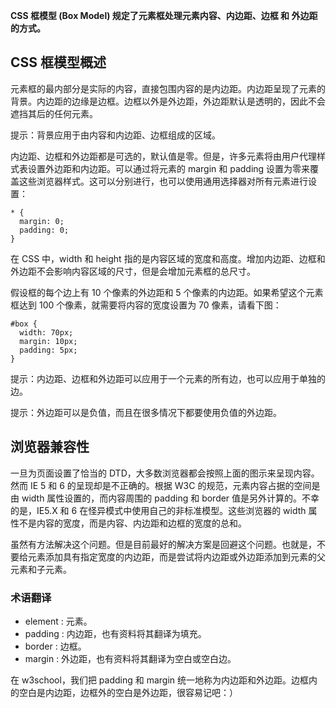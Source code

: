**CSS 框模型 (Box Model) 规定了元素框处理元素内容、内边距、边框 和 外边距 的方式。**

## CSS 框模型概述

元素框的最内部分是实际的内容，直接包围内容的是内边距。内边距呈现了元素的背景。内边距的边缘是边框。边框以外是外边距，外边距默认是透明的，因此不会遮挡其后的任何元素。

提示：背景应用于由内容和内边距、边框组成的区域。

内边距、边框和外边距都是可选的，默认值是零。但是，许多元素将由用户代理样式表设置外边距和内边距。可以通过将元素的 margin 和 padding 设置为零来覆盖这些浏览器样式。这可以分别进行，也可以使用通用选择器对所有元素进行设置：

```
* {
  margin: 0;
  padding: 0;
}
```

在 CSS 中，width 和 height 指的是内容区域的宽度和高度。增加内边距、边框和外边距不会影响内容区域的尺寸，但是会增加元素框的总尺寸。

假设框的每个边上有 10 个像素的外边距和 5 个像素的内边距。如果希望这个元素框达到 100 个像素，就需要将内容的宽度设置为 70 像素，请看下图：

```
#box {
  width: 70px;
  margin: 10px;
  padding: 5px;
}
```

提示：内边距、边框和外边距可以应用于一个元素的所有边，也可以应用于单独的边。

提示：外边距可以是负值，而且在很多情况下都要使用负值的外边距。

## 浏览器兼容性

一旦为页面设置了恰当的 DTD，大多数浏览器都会按照上面的图示来呈现内容。然而 IE 5 和 6 的呈现却是不正确的。根据 W3C 的规范，元素内容占据的空间是由 width 属性设置的，而内容周围的 padding 和 border 值是另外计算的。不幸的是，IE5.X 和 6 在怪异模式中使用自己的非标准模型。这些浏览器的 width 属性不是内容的宽度，而是内容、内边距和边框的宽度的总和。

虽然有方法解决这个问题。但是目前最好的解决方案是回避这个问题。也就是，不要给元素添加具有指定宽度的内边距，而是尝试将内边距或外边距添加到元素的父元素和子元素。

### 术语翻译

- element : 元素。
- padding : 内边距，也有资料将其翻译为填充。
- border : 边框。
- margin : 外边距，也有资料将其翻译为空白或空白边。

在 w3school，我们把 padding 和 margin 统一地称为内边距和外边距。边框内的空白是内边距，边框外的空白是外边距，很容易记吧：）